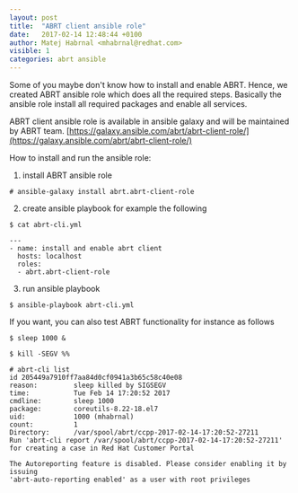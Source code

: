 ```yaml
---
layout: post
title:  "ABRT client ansible role"
date:   2017-02-14 12:48:44 +0100
author: Matej Habrnal <mhabrnal@redhat.com>
visible: 1
categories: abrt ansible
---
```

Some of you maybe don't know how to install and enable ABRT. Hence, we
created ABRT ansible role which does all the required steps. Basically the
ansible role install all required packages and enable all services.

ABRT client ansible role is available in ansible galaxy and will be maintained by ABRT team.
[https://galaxy.ansible.com/abrt/abrt-client-role/](https://galaxy.ansible.com/abrt/abrt-client-role/)

How to install and run the ansible role:

1) install ABRT ansible role

```
# ansible-galaxy install abrt.abrt-client-role
```

2) create ansible playbook for example the following

```
$ cat abrt-cli.yml
```

```
---
- name: install and enable abrt client
  hosts: localhost
  roles:
  - abrt.abrt-client-role
```

3) run ansible playbook

```
$ ansible-playbook abrt-cli.yml
```

If you want, you can also test ABRT functionality for instance as follows

```
$ sleep 1000 &
```

```
$ kill -SEGV %%
```

```
# abrt-cli list
id 205449a7910ff7aa84d0cf0941a3b65c58c40e08
reason:         sleep killed by SIGSEGV
time:           Tue Feb 14 17:20:52 2017
cmdline:        sleep 1000
package:        coreutils-8.22-18.el7
uid:            1000 (mhabrnal)
count:          1
Directory:      /var/spool/abrt/ccpp-2017-02-14-17:20:52-27211
Run 'abrt-cli report /var/spool/abrt/ccpp-2017-02-14-17:20:52-27211' for creating a case in Red Hat Customer Portal

The Autoreporting feature is disabled. Please consider enabling it by issuing
'abrt-auto-reporting enabled' as a user with root privileges
```
